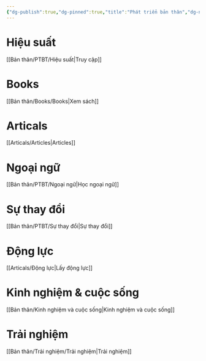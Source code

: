 ```yaml
---
{"dg-publish":true,"dg-pinned":true,"title":"Phát triển bản thân","dg-note-icon":1,"permalink":"/ptbt/","pinned":true,"dgPassFrontmatter":true}
---
```



# Hiệu suất
[[Bản thân/PTBT/Hiệu suất\|Truy cập]]

# Books
[[Bản thân/Books/Books\|Xem sách]]

# Articals
[[Articals/Articles\|Articles]]

# Ngoại ngữ
[[Bản thân/PTBT/Ngoại ngữ\|Học ngoại ngữ]]

# Sự thay đổi
[[Bản thân/PTBT/Sự thay đổi\|Sự thay đổi]]

# Động lực
[[Articals/Động lực\|Lấy động lực]]

# Kinh nghiệm & cuộc sống
[[Bản thân/Kinh nghiệm và cuộc sống\|Kinh nghiệm và cuộc sống]]

# Trải nghiệm
[[Bản thân/Trải nghiệm/Trải nghiệm\|Trải nghiệm]]

